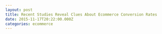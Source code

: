 ```yaml
---
layout: post
title: Recent Studies Reveal Clues About Ecommerce Conversion Rates
date: 2015-11-17T20:22:00.000Z
categories: ecommerce
---
```

